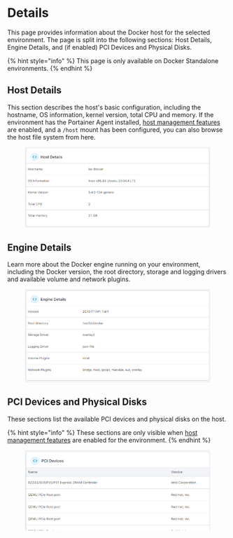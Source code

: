 # Details

This page provides information about the Docker host for the selected environment. The page is split into the following sections: Host Details, Engine Details, and (if enabled) PCI Devices and Physical Disks.

{% hint style="info" %}
This page is only available on Docker Standalone environments.
{% endhint %}

## Host Details

This section describes the host's basic configuration, including the hostname, OS information, kernel version, total CPU and memory. If the environment has the Portainer Agent installed, [host management features](setup.md#enable-host-management-features) are enabled, and a `/host` mount has been configured, you can also browse the host file system from here.&#x20;

<figure><img src="../../../.gitbook/assets/2.15-docker-host-details.png" alt=""><figcaption></figcaption></figure>

## Engine Details

Learn more about the Docker engine running on your environment, including the Docker version, the root directory, storage and logging drivers and available volume and network plugins.

<figure><img src="../../../.gitbook/assets/2.15-docker-host-engine.png" alt=""><figcaption></figcaption></figure>

## PCI Devices and Physical Disks

These sections list the available PCI devices and physical disks on the host.

{% hint style="info" %}
These sections are only visible when [host management features](setup.md#enable-host-management-features) are enabled for the environment.
{% endhint %}

<figure><img src="../../../.gitbook/assets/2.15-docker-host-pci.png" alt=""><figcaption></figcaption></figure>

